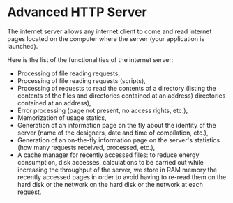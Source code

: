 # Advanced HTTP Server  

The internet server allows any internet client to come and read internet pages located on the computer where the server (your application is launched). 

Here is the list of the functionalities of the internet server:
- Processing of file reading requests,
- Processing of file reading requests (scripts),
- Processing of requests to read the contents of a directory (listing the contents of the files and directories contained at an address)
directories contained at an address),
- Error processing (page not present, no access rights, etc.),
- Memorization of usage statics,
- Generation of an information page on the fly about the identity of the server (name of the designers, date
and time of compilation, etc.),
- Generation of an on-the-fly information page on the server's statistics (how many requests
received, processed, etc.),
- A cache manager for recently accessed files: to reduce energy consumption,
disk accesses, calculations to be carried out while increasing the throughput of the server, 
we store in RAM memory the recently accessed pages in order to avoid having to re-read them on the hard disk or the network
on the hard disk or the network at each request.
